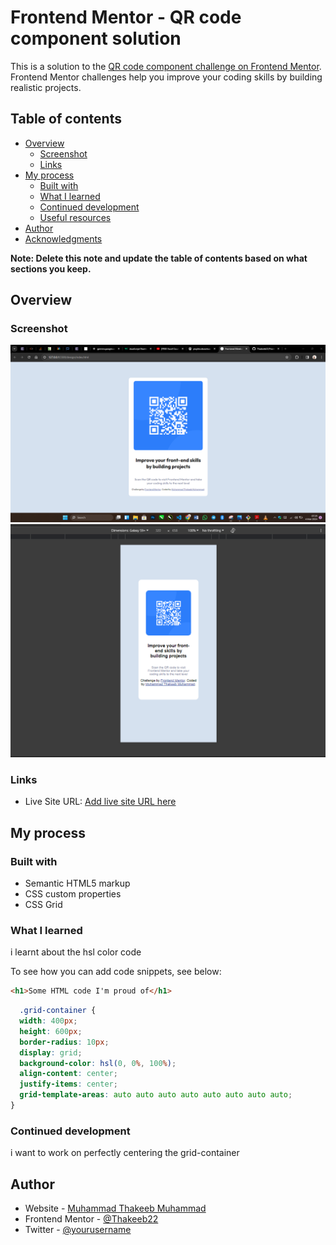 # Frontend Mentor - QR code component solution

This is a solution to the [QR code component challenge on Frontend Mentor](https://www.frontendmentor.io/challenges/qr-code-component-iux_sIO_H). Frontend Mentor challenges help you improve your coding skills by building realistic projects. 

## Table of contents

- [Overview](#overview)
  - [Screenshot](#screenshot)
  - [Links](#links)
- [My process](#my-process)
  - [Built with](#built-with)
  - [What I learned](#what-i-learned)
  - [Continued development](#continued-development)
  - [Useful resources](#useful-resources)
- [Author](#author)
- [Acknowledgments](#acknowledgments)

**Note: Delete this note and update the table of contents based on what sections you keep.**

## Overview

### Screenshot

![](./design/laptop%20%20view.PNG)
![](/design/mobile%20view.PNG)


### Links

- Live Site URL: [Add live site URL here](https://thakeeb22.github.io/QrCode-project/)

## My process

### Built with

- Semantic HTML5 markup
- CSS custom properties
- CSS Grid

### What I learned

i learnt about the hsl color code

To see how you can add code snippets, see below:

```html
<h1>Some HTML code I'm proud of</h1>
```
```css
  .grid-container {
  width: 400px;
  height: 600px;
  border-radius: 10px;
  display: grid;
  background-color: hsl(0, 0%, 100%);
  align-content: center;
  justify-items: center;
  grid-template-areas: auto auto auto auto auto auto auto auto;
}
```


### Continued development

i want to work on perfectly centering the grid-container


## Author

- Website - [Muhammad Thakeeb Muhammad](https://www.your-site.com)
- Frontend Mentor - [@Thakeeb22](https://www.frontendmentor.io/profile/Thakeeb22)
- Twitter - [@yourusername](https://www.twitter.com/MuhammadThakeeb)


